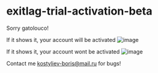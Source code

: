 # exitlag-trial-activation-beta
Sorry gatolouco!

If it shows it, your account will be activated
![image](https://user-images.githubusercontent.com/90611639/138871325-92fc1f30-b1e8-49f5-b372-64e8bef4e568.png)


If it shows it, your account wont be activated
![image](https://user-images.githubusercontent.com/90611639/138871538-5ebe38be-ec6d-4108-93c2-10175b098ad5.png)

Contact me kostyliev-boris@mail.ru for bugs!
